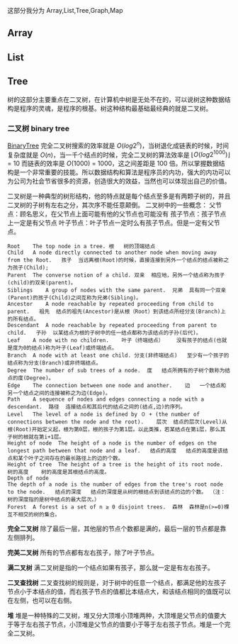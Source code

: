 这部分我分为 Array,List,Tree,Graph,Map

## Array

## List

## Tree

树的这部分主要重点在二叉树，在计算机中树是无处不在的，可以说树这种数据结构是程序的灵魂，是程序的根基。树这种结构最基础最经典的就是二叉树。

### 二叉树 binary tree

[BinaryTree](./BinaryTree.md)
完全二叉树搜索的效率就是 $O(log2^n)$，当树退化成链表的时候，时间复杂度就是 $O(n)$，当一千个结点的时候，完全二叉树的算法效率是 $\lfloor O(log2^1000) \rfloor$ = 10 而链表的效率是 $O(1000)$ = 1000，这之间差距是 100 倍。所以掌握数据结构是一个非常重要的技能。所以数据结构和算法是程序员的内功，强大的内功可以为公司为社会节省很多的资源，创造很大的效益，当然也可以体现出自己的价值。

二叉树是一种典型的树形结构，他的特点就是每个结点至多是有两颗子树的，并且二叉树的子树有左右之分，其次序不能任意颠倒。
二叉树中的一些概念：
父节点：顾名思义，在父节点上面可能有他的父节点也可能没有
孩子节点：孩子节点上一定是有父节点
叶子节点：叶子节点一定时么有孩子节点。但是一定有父节点。

```
Root	The top node in a tree.	根	树的顶端结点
Child	A node directly connected to another node when moving away from the Root.	孩子	当远离根(Root)的时候，直接连接到另外一个结点的结点被称之为孩子(Child);
Parent	The converse notion of a child.	双亲	相应地，另外一个结点称为孩子(child)的双亲(parent)。
Siblings	A group of nodes with the same parent.	兄弟	具有同一个双亲(Parent)的孩子(Child)之间互称为兄弟(Sibling)。
Ancestor	A node reachable by repeated proceeding from child to parent.	祖先	结点的祖先(Ancestor)是从根（Root）到该结点所经分支(Branch)上的所有结点。
Descendant	A node reachable by repeated proceeding from parent to child.	子孙	以某结点为根的子树中的任一结点都称为该结点的子孙(后代)。
Leaf	A node with no children.	叶子（终端结点）	没有孩子的结点(也就是度为0的结点)称为叶子(Leaf)或终端结点。
Branch	A node with at least one child.	分支(非终端结点)	至少有一个孩子的结点称为分支(Branch)或非终端结点。
Degree	The number of sub trees of a node.	度	结点所拥有的子树个数称为结点的度(Degree)。
Edge	The connection between one node and another.	边	一个结点和另一个结点之间的连接被称之为边(Edge)。
Path	A sequence of nodes and edges connecting a node with a descendant.	路径	连接结点和其后代的结点之间的(结点,边)的序列。
Level	The level of a node is defined by ０ + (the number of connections between the node and the root).	层次	结点的层次(Level)从根(Root)开始定义起，根为第0层，根的孩子为第1层。以此类推，若某结点在第i层，那么其子树的根就在第i+1层。
Height of node	The height of a node is the number of edges on the longest path between that node and a leaf.	结点的高度	结点的高度是该结点和某个叶子之间存在的最长路径上的边的个数。
Height of tree	The height of a tree is the height of its root node.	树的高度	树的高度是其根结点的高度。
Depth of node
The depth of a node is the number of edges from the tree's root node to the node.	结点的深度	结点的深度是从树的根结点到该结点的边的个数。 （注：树的深度指的是树中结点的最大层次。）
Forest	A forest is a set of n ≥ 0 disjoint trees.	森林	森林是n(>=0)棵互不相交的树的集合。
```

**完全二叉树**
除了最后一层，其他层的节点个数都是满的，最后一层的节点都是靠左侧排列。

**完美二叉树**
所有的节点都有左右孩子，除了叶子节点。

**满二叉树**
满二叉树是指的一个结点如果有孩子，那么就一定是有左右孩子。

**二叉查找树**
二叉查找树的规则是，对于树中的任意一个结点，都满足他的左孩子节点小于本结点的值，而右孩子节点的值都比本结点大，和该结点相同的值既可以在左侧，也可以在右侧。

**堆**
堆是一种特殊的二叉树，堆又分大顶堆小顶堆两种，大顶堆是父节点的值要大于等于左右孩子节点，小顶堆是父节点的值要小于等于左右孩子节点。堆是一个完全二叉树。
